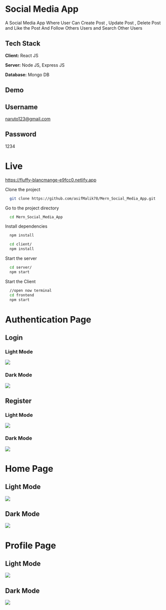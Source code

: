 
# Social Media App

A Social Media App Where User Can Create Post , Update Post , Delete Post and Like the Post And Follow Others Users and Search Other Users

## Tech Stack

**Client:** React JS

**Server:** Node JS, Express JS

**Database:** Mongo DB


## Demo
## Username
naruto123@gmail.com
## Password
1234
# Live
https://fluffy-blancmange-e9fcc0.netlify.app

Clone the project

```bash
  git clone https://github.com/asifMalik78/Mern_Social_Media_App.git
```

Go to the project directory

```bash
  cd Mern_Social_Media_App
```

Install dependencies

```bash
  npm install
```

```bash
  cd client/
  npm install
```

Start the server

```bash
  cd server/
  npm start
```
Start the Client

```bash
  //open now terminal
  cd frontend
  npm start
```

# Authentication Page

## Login
### Light Mode
![](https://raw.githubusercontent.com/asifMalik78/Mern_Social_Media_App/master/screenshots/lightMode_login.png)

### Dark Mode
![](https://raw.githubusercontent.com/asifMalik78/Mern_Social_Media_App/master/screenshots/darkMode_login.png)

## Register

### Light Mode
![](https://raw.githubusercontent.com/asifMalik78/Mern_Social_Media_App/master/screenshots/lightMode_register.png)

### Dark Mode
![](https://raw.githubusercontent.com/asifMalik78/Mern_Social_Media_App/master/screenshots/darkMode_register.png)


# Home Page

## Light Mode
![](https://raw.githubusercontent.com/asifMalik78/Mern_Social_Media_App/master/screenshots/lightMode_home.png)


## Dark Mode
![](https://raw.githubusercontent.com/asifMalik78/Mern_Social_Media_App/master/screenshots/darkMode_home.png)

# Profile Page

## Light Mode
![](https://raw.githubusercontent.com/asifMalik78/Mern_Social_Media_App/master/screenshots/lightMode_profile.png)

## Dark Mode
![](https://raw.githubusercontent.com/asifMalik78/Mern_Social_Media_App/master/screenshots/darkMode_profile.png)







